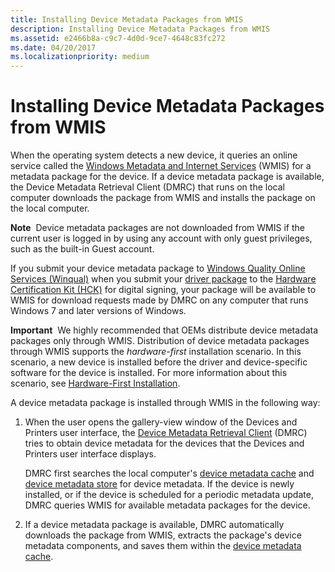 ```yaml
---
title: Installing Device Metadata Packages from WMIS
description: Installing Device Metadata Packages from WMIS
ms.assetid: e2466b8a-c9c7-4d0d-9ce7-4648c83fc272
ms.date: 04/20/2017
ms.localizationpriority: medium
---
```


# Installing Device Metadata Packages from WMIS


When the operating system detects a new device, it queries an online service called the [Windows Metadata and Internet Services](windows-metadata-and-internet-services.md) (WMIS) for a metadata package for the device. If a device metadata package is available, the Device Metadata Retrieval Client (DMRC) that runs on the local computer downloads the package from WMIS and installs the package on the local computer.

**Note**  Device metadata packages are not downloaded from WMIS if the current user is logged in by using any account with only guest privileges, such as the built-in Guest account.

 

If you submit your device metadata package to [Windows Quality Online Services (Winqual)](https://go.microsoft.com/fwlink/p/?linkid=62651) when you submit your [driver package](driver-packages.md) to the [Hardware Certification Kit (HCK)](https://go.microsoft.com/fwlink/p/?linkid=227016) for digital signing, your package will be available to WMIS for download requests made by DMRC on any computer that runs Windows 7 and later versions of Windows.

**Important**  We highly recommended that OEMs distribute device metadata packages only through WMIS. Distribution of device metadata packages through WMIS supports the *hardware-first* installation scenario. In this scenario, a new device is installed before the driver and device-specific software for the device is installed. For more information about this scenario, see [Hardware-First Installation](hardware-first-installation.md).

 

A device metadata package is installed through WMIS in the following way:

1.  When the user opens the gallery-view window of the Devices and Printers user interface, the [Device Metadata Retrieval Client](device-metadata-retrieval-client.md) (DMRC) tries to obtain device metadata for the devices that the Devices and Printers user interface displays.

    DMRC first searches the local computer's [device metadata cache](device-metadata-cache.md) and [device metadata store](device-metadata-store.md) for device metadata. If the device is newly installed, or if the device is scheduled for a periodic metadata update, DMRC queries WMIS for available metadata packages for the device.

2.  If a device metadata package is available, DMRC automatically downloads the package from WMIS, extracts the package's device metadata components, and saves them within the [device metadata cache](device-metadata-cache.md).

 

 





